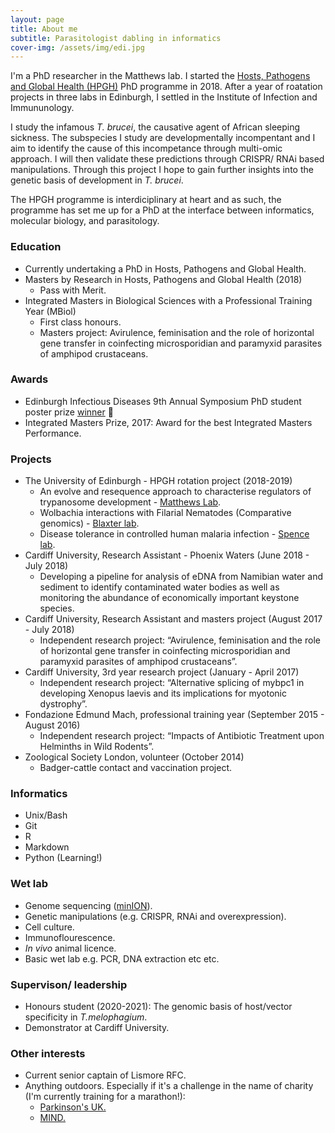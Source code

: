 ```yaml
---
layout: page
title: About me
subtitle: Parasitologist dabling in informatics
cover-img: /assets/img/edi.jpg
---
```


I'm a PhD researcher in the Matthews lab. I started the [Hosts, Pathogens and Global Health (HPGH)](https://www.ed.ac.uk/edinburgh-infectious-diseases/teaching/phd-programmes/hosts-pathogens-global-health) PhD programme in 2018. After a year of roatation projects in three labs in Edinburgh, I settled in the Institute of Infection and Immununology. 

I study the infamous _T. brucei_, the causative agent of African sleeping sickness. The subspecies I study are developmentally incompentant and I aim to identify the cause of this incompetance through multi-omic approach. I will then validate these predictions through CRISPR/ RNAi based manipulations. Through this project I hope to gain further insights into the genetic basis of development in _T. brucei_.  

The HPGH programme is interdiciplinary at heart and as such, the programme has set me up for a PhD at the interface between informatics, molecular biology, and parasitology.

### Education
* Currently undertaking a PhD in Hosts, Pathogens and Global Health.
* Masters by Research in Hosts, Pathogens and Global Health (2018)
  * Pass with Merit.
* Integrated Masters in Biological Sciences with a Professional Training Year (MBiol)
  * First class honours.
  * Masters project: Avirulence, feminisation and the role of horizontal gene transfer in coinfecting microsporidian and paramyxid parasites of amphipod crustaceans.

### Awards
  * Edinburgh Infectious Diseases 9th Annual Symposium PhD student poster prize [winner](https://www.ed.ac.uk/edinburgh-infectious-diseases/news/events-archive/9th-annual-edinburgh-infectious-diseases-symposium) 🥳
  * Integrated Masters Prize, 2017: Award for the best Integrated Masters Performance.
  
### Projects
* The University of Edinburgh - HPGH rotation project (2018-2019)
  * An evolve and resequence approach to characterise regulators of trypanosome development - [Matthews Lab](https://matthews.bio.ed.ac.uk).
  * Wolbachia interactions with Filarial Nematodes (Comparative genomics) - [Blaxter lab](http://www.nematodes.org/lab/).
  * Disease tolerance in controlled human malaria infection - [Spence lab](https://www.malariaimmunology.com/who-we-are).
* Cardiff University, Research Assistant - Phoenix Waters (June 2018 - July 2018)
  * Developing a pipeline for analysis of eDNA from Namibian water and sediment to identify contaminated water bodies as well as monitoring the abundance of economically important keystone species.  
* Cardiff University, Research Assistant and masters project (August 2017 - July 2018)
  * Independent research project: “Avirulence, feminisation and the role of horizontal gene transfer in coinfecting microsporidian and paramyxid parasites of amphipod crustaceans”.
* Cardiff University, 3rd year research project (January - April 2017)
  * Independent research project: “Alternative splicing of mybpc1 in developing Xenopus laevis and its implications for myotonic dystrophy”.
* Fondazione Edmund Mach, professional training year (September 2015 - August 2016)
  * Independent research project: “Impacts of Antibiotic Treatment upon Helminths in Wild Rodents”.
* Zoological Society London, volunteer (October 2014)
  * Badger-cattle contact and vaccination project.

### Informatics
* Unix/Bash
* Git
* R
* Markdown
* Python (Learning!)

### Wet lab
* Genome sequencing ([minION](https://goldrieve.github.io/2020-03-31-kitchen-genome/)).
* Genetic manipulations (e.g. CRISPR, RNAi and overexpression). 
* Cell culture.
* Immunoflourescence.
* _In vivo_ animal licence.
* Basic wet lab e.g. PCR, DNA extraction etc etc.

### Supervison/ leadership
* Honours student (2020-2021): The genomic basis of host/vector specificity in _T.melophagium_.
* Demonstrator at Cardiff University. 

### Other interests
* Current senior captain of Lismore RFC.
* Anything outdoors. Especially if it's a challenge in the name of charity (I'm currently training for a marathon!):
  * [Parkinson's UK.](https://www.justgiving.com/fundraising/guy-oldrieve)
  * [MIND.](https://www.justgiving.com/fundraising/ogahb)
